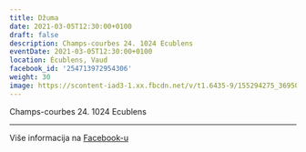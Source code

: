 ```yaml
---
title: Džuma
date: 2021-03-05T12:30:00+0100
draft: false
description: Champs-courbes 24. 1024 Ecublens
eventDate: 2021-03-05T12:30:00+0100
location: Écublens, Vaud
facebook_id: '254713972954306'
weight: 30
image: https://scontent-iad3-1.xx.fbcdn.net/v/t1.6435-9/155294275_3695079563921169_4909597834044538694_n.jpg?_nc_cat=101&ccb=1-7&_nc_sid=9e60e4&_nc_ohc=bRMPvwvVEGEQ7kNvwFrXiOV&_nc_oc=Adnlt6jpStOVeLAB8bQ1BOAo31IDjQVKmR6hQQziTEcH2OPPM2KQtW3WwrIerwAkeCM&_nc_zt=23&_nc_ht=scontent-iad3-1.xx&edm=ABTKTjYEAAAA&_nc_gid=mLwmew1-HP2VM53W2umdUg&oh=00_AfHdclzixV_uMRCPUDhC3hGu9-jLiGOpy5GXvqXwxweM2A&oe=6832379B
---
```


Champs-courbes 24. 1024 Ecublens

---

Više informacija na [Facebook-u](https://facebook.com/events/254713972954306)
